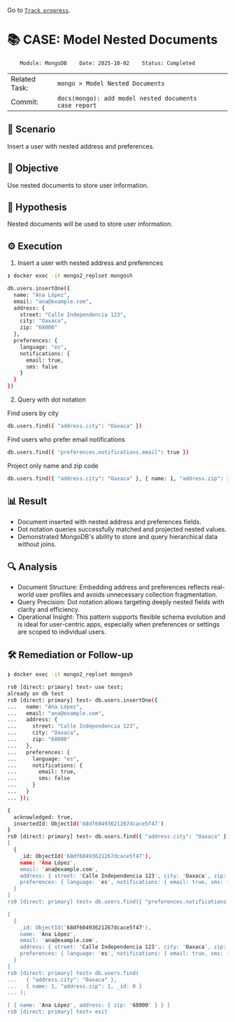 Go to [`Track progress`](../../../README.md).

# 📚 CASE: Model Nested Documents

```
    Module: MongoDB    Date: 2025-10-02    Status: Completed
```

||||||
| ---|--- | --- | --- | --- |
| Related Task: | `mongo > Model Nested Documents` |
| Commit: | `docs(mongo): add model nested documents case report` |

## 📍 Scenario
Insert a user with nested address and preferences.

## 🎯 Objective
Use nested documents to store user information.

## 🧠 Hypothesis
Nested documents will be used to store user information.

## ⚙️ Execution
1. Insert a user with nested address and preferences

```bash
❯ docker exec -it mongo2_replset mongosh

db.users.insertOne({
  name: "Ana López",
  email: "ana@example.com",
  address: {
    street: "Calle Independencia 123",
    city: "Oaxaca",
    zip: "68000"
  },
  preferences: {
    language: "es",
    notifications: {
      email: true,
      sms: false
    }
  }
})

```

2. Query with dot notation

Find users by city
```bash
db.users.find({ "address.city": "Oaxaca" })
```

Find users who prefer email notifications
```bash
db.users.find({ "preferences.notifications.email": true })
```

Project only name and zip code
```bash
db.users.find({ "address.city": "Oaxaca" }, { name: 1, "address.zip": 1, _id: 0 })
```

## 📊 Result
- Document inserted with nested address and preferences fields.
- Dot notation queries successfully matched and projected nested values.
- Demonstrated MongoDB's ability to store and query hierarchical data without joins.

## 🔍 Analysis
- Document Structure: Embedding address and preferences reflects real-world user profiles and avoids unnecessary collection fragmentation.
- Query Precision: Dot notation allows targeting deeply nested fields with clarity and efficiency.
- Operational Insight: This pattern supports flexible schema evolution and is ideal for user-centric apps, especially when preferences or settings are scoped to individual users.

## 🛠️ Remediation or Follow-up

```bash
❯ docker exec -it mongo2_replset mongosh

rs0 [direct: primary] test> use test;
already on db test
rs0 [direct: primary] test> db.users.insertOne({
...   name: "Ana López",
...   email: "ana@example.com",
...   address: {
...     street: "Calle Independencia 123",
...     city: "Oaxaca",
...     zip: "68000"
...   },
...   preferences: {
...     language: "es",
...     notifications: {
...       email: true,
...       sms: false
...     }
...   }
... });

{
  acknowledged: true,
  insertedId: ObjectId('68df60493621267dcace5f47')
}
rs0 [direct: primary] test> db.users.find({ "address.city": "Oaxaca" });
[
  {
    _id: ObjectId('68df60493621267dcace5f47'),
    name: 'Ana López',
    email: 'ana@example.com',
    address: { street: 'Calle Independencia 123', city: 'Oaxaca', zip: '68000' },
    preferences: { language: 'es', notifications: { email: true, sms: false } }
  }
]
rs0 [direct: primary] test> db.users.find({ "preferences.notifications.email": true });

[
  {
    _id: ObjectId('68df60493621267dcace5f47'),
    name: 'Ana López',
    email: 'ana@example.com',
    address: { street: 'Calle Independencia 123', city: 'Oaxaca', zip: '68000' },
    preferences: { language: 'es', notifications: { email: true, sms: false } }
  }
]
rs0 [direct: primary] test> db.users.find(
...   { "address.city": "Oaxaca" },
...   { name: 1, "address.zip": 1, _id: 0 }
... );

[ { name: 'Ana López', address: { zip: '68000' } } ]
rs0 [direct: primary] test> exit

```